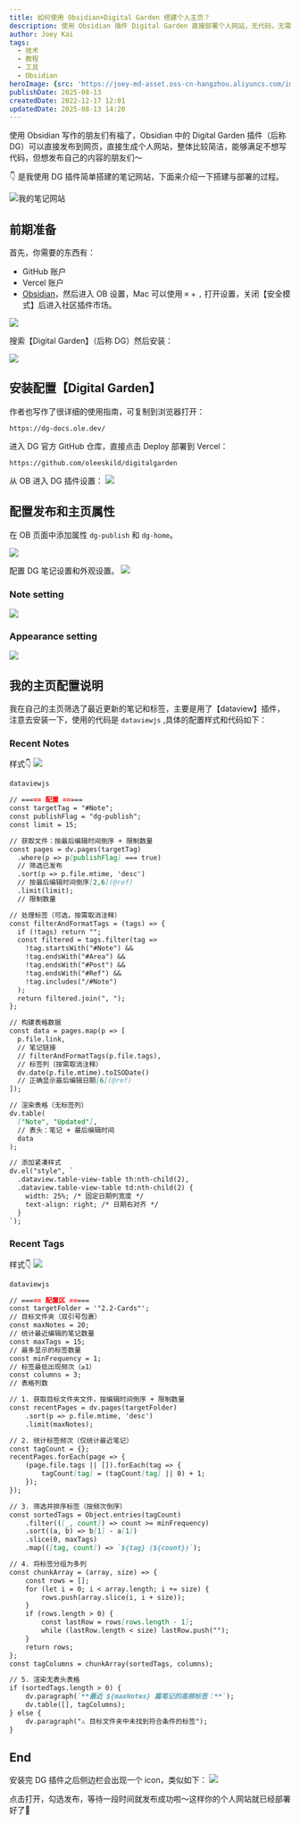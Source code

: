 ```yaml
---
title: 如何使用 Obsidian+Digital Garden 搭建个人主页？
description: 使用 Obsidian 插件 Digital Garden 直接部署个人网站，无代码，无需第三方，非技术人员友好。
author: Joey Kai
tags:
  - 技术
  - 教程
  - 工具
  - Obsidian
heroImage: {src: 'https://joey-md-asset.oss-cn-hangzhou.aliyuncs.com/img/202508131341889.png', inferSize: true}
publishDate: 2025-08-13
createdDate: 2022-12-17 12:01
updatedDate: 2025-08-13 14:20
---
```


使用 Obsidian 写作的朋友们有福了，Obsidian 中的 Digital Garden 插件（后称 DG）可以直接发布到网页，直接生成个人网站，整体比较简洁，能够满足不想写代码，但想发布自己的内容的朋友们～

👇 是我使用 DG 插件简单搭建的笔记网站，下面来介绍一下搭建与部署的过程。

![我的笔记网站](https://joey-md-asset.oss-cn-hangzhou.aliyuncs.com/img/202508131341889.png)

## 前期准备
首先，你需要的东西有：
- GitHub 账户
- Vercel 账户
- [Obsidian](https://obsidian.md/)，然后进入 OB 设置，Mac 可以使用 `⌘` + `,` 打开设置，关闭【安全模式】后进入社区插件市场。

![](https://joey-md-asset.oss-cn-hangzhou.aliyuncs.com/img/202508131351703.png)

搜索【Digital Garden】（后称 DG）然后安装：

![](https://joey-md-asset.oss-cn-hangzhou.aliyuncs.com/img/202508131353525.png)

## 安装配置【Digital Garden】
作者也写作了很详细的使用指南，可复制到浏览器打开：
```
https://dg-docs.ole.dev/
```

进入 DG 官方 GitHub 仓库，直接点击 Deploy 部署到 Vercel：
```
https://github.com/oleeskild/digitalgarden
```

从 OB 进入 DG 插件设置：
![](https://joey-md-asset.oss-cn-hangzhou.aliyuncs.com/img/202508131403379.png)

## 配置发布和主页属性
在 OB 页面中添加属性 `dg-publish` 和 `dg-home`。

![](https://joey-md-asset.oss-cn-hangzhou.aliyuncs.com/img/202508131406801.png)

配置 DG 笔记设置和外观设置。
![](https://joey-md-asset.oss-cn-hangzhou.aliyuncs.com/img/202508131408876.png)

### Note setting
![](https://joey-md-asset.oss-cn-hangzhou.aliyuncs.com/img/202508131411058.png)

### Appearance setting
![](https://joey-md-asset.oss-cn-hangzhou.aliyuncs.com/img/202508131413559.png)

## 我的主页配置说明
我在自己的主页筛选了最近更新的笔记和标签，主要是用了【dataview】插件，注意去安装一下，使用的代码是 `dataviewjs` ,具体的配置样式和代码如下：

### Recent Notes
样式👇
![](https://joey-md-asset.oss-cn-hangzhou.aliyuncs.com/img/202508131415666.png)

```markdown
dataviewjs

// ===== 配置 =====
const targetTag = "#Note";
const publishFlag = "dg-publish";
const limit = 15;

// 获取文件：按最后编辑时间倒序 + 限制数量
const pages = dv.pages(targetTag)
  .where(p => p[publishFlag] === true)   
  // 筛选已发布
  .sort(p => p.file.mtime, 'desc')       
  // 按最后编辑时间倒序[2,6](@ref)
  .limit(limit);                         
  // 限制数量

// 处理标签（可选，按需取消注释）
const filterAndFormatTags = (tags) => {
  if (!tags) return "";
  const filtered = tags.filter(tag => 
    !tag.startsWith("#Note") &&
    !tag.endsWith("#Area") &&
    !tag.endsWith("#Post") &&
    !tag.endsWith("#Ref") &&
    !tag.includes("/#Note")
  );
  return filtered.join(", ");
};

// 构建表格数据
const data = pages.map(p => [
  p.file.link,                            
  // 笔记链接
  // filterAndFormatTags(p.file.tags),    
  // 标签列（按需取消注释）
  dv.date(p.file.mtime).toISODate()        
  // 正确显示最后编辑日期[6](@ref)
]);

// 渲染表格（无标签列）
dv.table(
  ["Note", "Updated"],               
  // 表头：笔记 + 最后编辑时间
  data
);

// 添加紧凑样式
dv.el("style", `
  .dataview.table-view-table th:nth-child(2),
  .dataview.table-view-table td:nth-child(2) {
    width: 25%; /* 固定日期列宽度 */
    text-align: right; /* 日期右对齐 */
  }
`);
```

### Recent Tags
样式👇
![](https://joey-md-asset.oss-cn-hangzhou.aliyuncs.com/img/202508131417898.png)

```markdown
dataviewjs

// ===== 配置区 =====
const targetFolder = '"2.2-Cards"';   
// 目标文件夹（双引号包裹）
const maxNotes = 20;                  
// 统计最近编辑的笔记数量
const maxTags = 15;                   
// 最多显示的标签数量
const minFrequency = 1;               
// 标签最低出现频次（≥1）
const columns = 3;                    
// 表格列数

// 1. 获取目标文件夹文件，按编辑时间倒序 + 限制数量
const recentPages = dv.pages(targetFolder)
    .sort(p => p.file.mtime, 'desc')
    .limit(maxNotes);

// 2. 统计标签频次（仅统计最近笔记）
const tagCount = {};
recentPages.forEach(page => {
    (page.file.tags || []).forEach(tag => {
        tagCount[tag] = (tagCount[tag] || 0) + 1;
    });
});

// 3. 筛选并排序标签（按频次倒序）
const sortedTags = Object.entries(tagCount)
    .filter(([_, count]) => count >= minFrequency)
    .sort((a, b) => b[1] - a[1])
    .slice(0, maxTags)
    .map(([tag, count]) => `${tag} (${count})`);

// 4. 将标签分组为多列
const chunkArray = (array, size) => {
    const rows = [];
    for (let i = 0; i < array.length; i += size) {
        rows.push(array.slice(i, i + size));
    }
    if (rows.length > 0) {
        const lastRow = rows[rows.length - 1];
        while (lastRow.length < size) lastRow.push("");
    }
    return rows;
};
const tagColumns = chunkArray(sortedTags, columns);

// 5. 渲染无表头表格
if (sortedTags.length > 0) {
    dv.paragraph(`**最近 ${maxNotes} 篇笔记的高频标签：**`);
    dv.table([], tagColumns);      
} else {
    dv.paragraph("⚠️ 目标文件夹中未找到符合条件的标签");
}
```

## End
安装完 DG 插件之后侧边栏会出现一个 icon，类似如下：
![](https://joey-md-asset.oss-cn-hangzhou.aliyuncs.com/img/202508131419299.png)

点击打开，勾选发布，等待一段时间就发布成功啦～这样你的个人网站就已经部署好了🎉